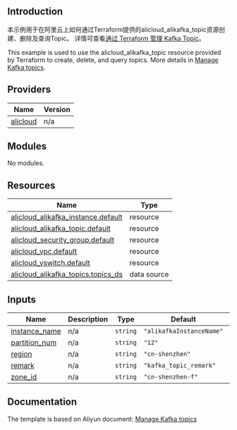 ## Introduction

<!-- DOCS_DESCRIPTION_CN -->
本示例用于在阿里云上如何通过Terraform提供的alicloud_alikafka_topic资源创建、删除及查询Topic。
详情可查看[通过 Terraform 管理 Kafka Topic](https://help.aliyun.com/zh/apsaramq-for-kafka/cloud-message-queue-for-kafka/developer-reference/use-terraform-to-manage-kafka-topics)。
<!-- DOCS_DESCRIPTION_CN -->

<!-- DOCS_DESCRIPTION_EN -->
This example is used to use the alicloud_alikafka_topic resource provided by Terraform to create, delete, and query topics.
More details in [Manage Kafka topics](https://help.aliyun.com/zh/apsaramq-for-kafka/cloud-message-queue-for-kafka/developer-reference/use-terraform-to-manage-kafka-topics).
<!-- DOCS_DESCRIPTION_EN -->

<!-- BEGIN_TF_DOCS -->
## Providers

| Name | Version |
|------|---------|
| <a name="provider_alicloud"></a> [alicloud](#provider\_alicloud) | n/a |

## Modules

No modules.

## Resources

| Name | Type |
|------|------|
| [alicloud_alikafka_instance.default](https://registry.terraform.io/providers/aliyun/alicloud/latest/docs/resources/alikafka_instance) | resource |
| [alicloud_alikafka_topic.default](https://registry.terraform.io/providers/aliyun/alicloud/latest/docs/resources/alikafka_topic) | resource |
| [alicloud_security_group.default](https://registry.terraform.io/providers/aliyun/alicloud/latest/docs/resources/security_group) | resource |
| [alicloud_vpc.default](https://registry.terraform.io/providers/aliyun/alicloud/latest/docs/resources/vpc) | resource |
| [alicloud_vswitch.default](https://registry.terraform.io/providers/aliyun/alicloud/latest/docs/resources/vswitch) | resource |
| [alicloud_alikafka_topics.topics_ds](https://registry.terraform.io/providers/aliyun/alicloud/latest/docs/data-sources/alikafka_topics) | data source |

## Inputs

| Name | Description | Type | Default | Required |
|------|-------------|------|---------|:--------:|
| <a name="input_instance_name"></a> [instance\_name](#input\_instance\_name) | n/a | `string` | `"alikafkaInstanceName"` | no |
| <a name="input_partition_num"></a> [partition\_num](#input\_partition\_num) | n/a | `string` | `"12"` | no |
| <a name="input_region"></a> [region](#input\_region) | n/a | `string` | `"cn-shenzhen"` | no |
| <a name="input_remark"></a> [remark](#input\_remark) | n/a | `string` | `"kafka_topic_remark"` | no |
| <a name="input_zone_id"></a> [zone\_id](#input\_zone\_id) | n/a | `string` | `"cn-shenzhen-f"` | no |
<!-- END_TF_DOCS -->

## Documentation
<!-- docs-link --> 

The template is based on Aliyun document: [Manage Kafka topics](https://help.aliyun.com/zh/apsaramq-for-kafka/cloud-message-queue-for-kafka/developer-reference/use-terraform-to-manage-kafka-topics) 

<!-- docs-link --> 